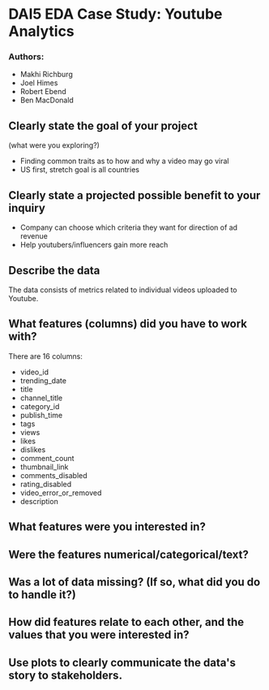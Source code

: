 # DAI5 EDA Case Study: Youtube Analytics

### Authors:

  * Makhi Richburg
  * Joel Himes
  * Robert Ebend
  * Ben MacDonald


## Clearly state the goal of your project 
(what were you exploring?)

* Finding common traits as to how and why a video may go viral
* US first, stretch goal is all countries 

## Clearly state a projected possible benefit to your inquiry

* Company can choose which criteria they want for direction of ad revenue
* Help youtubers/influencers gain more reach

## Describe the data

The data consists of metrics related to individual videos uploaded to Youtube.

## 	What features (columns) did you have to work with? 

There are 16 columns:

* video_id
* trending_date
* title
* channel_title
* category_id
* publish_time
* tags
* views
* likes
* dislikes
* comment_count
* thumbnail_link
* comments_disabled
* rating_disabled
* video_error_or_removed
* description


## What features were you interested in?


## Were the features numerical/categorical/text?

## Was a lot of data missing? (If so, what did you do to handle it?)


## How did features relate to each other, and the values that you were interested in?

## Use plots to clearly communicate the data's story to stakeholders.



